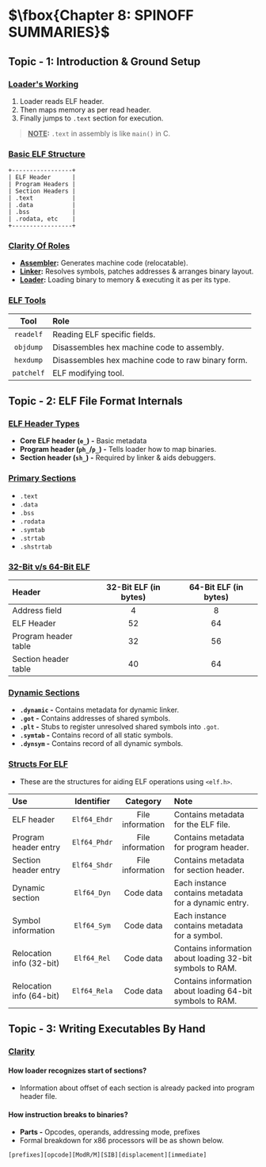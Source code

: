 # $\fbox{Chapter 8: SPINOFF SUMMARIES}$





## **Topic - 1: Introduction & Ground Setup**

### <u>Loader's Working</u>

1. Loader reads ELF header.
2. Then maps memory as per read header.
3. Finally jumps to `.text` section for execution.

>**<u>NOTE</u>:**
>`.text` in assembly is like `main()` in C.


### <u>Basic ELF Structure</u>

```
+-----------------+
| ELF Header      |
| Program Headers |
| Section Headers |
| .text           |
| .data           |
| .bss            |
| .rodata, etc    |
+-----------------+
```


### <u>Clarity Of Roles</u>

- **<u>Assembler</u>:** Generates machine code (relocatable).
- **<u>Linker</u>:** Resolves symbols, patches addresses & arranges binary layout.
- **<u>Loader</u>:** Loading binary to memory & executing it as per its type.


### <u>ELF Tools</u>

|    Tool    | Role                                              |
| :--------: | :------------------------------------------------ |
| `readelf`  | Reading ELF specific fields.                      |
| `objdump`  | Disassembles hex machine code to assembly.        |
| `hexdump`  | Disassembles hex machine code to raw binary form. |
| `patchelf` | ELF modifying tool.                               |



## **Topic - 2: ELF File Format Internals**

### <u>ELF Header Types</u>

- **Core ELF header (`e_`) -** Basic metadata
- **Program header (`ph_`/`p_`) -** Tells loader how to map binaries.
- **Section header (`sh_`) -** Required by linker & aids debuggers.


### <u>Primary Sections</u>

- `.text`
- `.data`
- `.bss`
- `.rodata`
- `.symtab`
- `.strtab`
- `.shstrtab`


### <u>32-Bit v/s 64-Bit ELF</u>

| Header               | 32-Bit ELF (in bytes) | 64-Bit ELF (in bytes) |
| :------------------- | :-------------------: | :-------------------: |
| Address field        |           4           |           8           |
| ELF Header           |          52           |          64           |
| Program header table |          32           |          56           |
| Section header table |          40           |          64           |


### <u>Dynamic Sections</u>

- **`.dynamic` -** Contains metadata for dynamic linker.
- **`.got` -** Contains addresses of shared symbols.
- **`.plt` -** Stubs to register unresolved shared symbols into `.got`.
- **`.symtab` -** Contains record of all static symbols.
- **`.dynsym` -** Contains record of all dynamic symbols.


### <u>Structs For ELF</u>

- These are the structures for aiding ELF operations using `<elf.h>`.

| Use                      |  Identifier  |     Category     | Note                                                      |
| :----------------------- | :----------: | :--------------: | :-------------------------------------------------------- |
| ELF header               | `Elf64_Ehdr` | File information | Contains metadata for the ELF file.                       |
| Program header entry     | `Elf64_Phdr` | File information | Contains metadata for program header.                     |
| Section header entry     | `Elf64_Shdr` | File information | Contains metadata for section header.                     |
| Dynamic section          | `Elf64_Dyn`  |    Code data     | Each instance contains metadata for a dynamic entry.      |
| Symbol information       | `Elf64_Sym`  |    Code data     | Each instance contains metadata for a symbol.             |
| Relocation info (32-bit) | `Elf64_Rel`  |    Code data     | Contains information about loading 32-bit symbols to RAM. |
| Relocation info (64-bit) | `Elf64_Rela` |    Code data     | Contains information about loading 64-bit symbols to RAM. |



## **Topic - 3: Writing Executables By Hand**

### <u>Clarity</u>

#### How loader recognizes start of sections?

- Information about offset of each section is already packed into program header file.

#### How instruction breaks to binaries?

- **Parts -** Opcodes, operands, addressing mode, prefixes
- Formal breakdown for x86 processors will be as shown below.

```out
[prefixes][opcode][ModR/M][SIB][displacement][immediate]
```
